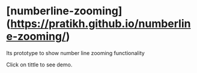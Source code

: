 # [numberline-zooming] (https://pratikh.github.io/numberline-zooming/)
Its prototype to show number line zooming functionality 

Click on tittle to see demo.
